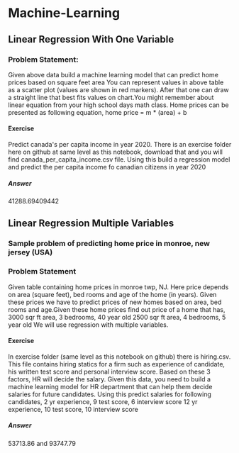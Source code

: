 # Machine-Learning

## Linear Regression With One Variable
### Problem Statement: 
Given above data build a machine learning model that can predict home prices based on square feet area You can represent values in above table as a scatter plot (values are shown in red markers). After that one can draw a straight line that best fits values on chart.You might remember about linear equation from your high school days math class. Home prices can be presented as following equation,
home price = m * (area) + b
#### Exercise
Predict canada's per capita income in year 2020. There is an exercise folder here on github at same level as this notebook, download that and you will find canada_per_capita_income.csv file. Using this build a regression model and predict the per capita income fo canadian citizens in year 2020 
##### Answer
41288.69409442

## Linear Regression Multiple Variables
### Sample problem of predicting home price in monroe, new jersey (USA)
### Problem Statement
Given table containing home prices in monroe twp, NJ. Here price depends on area (square feet), bed rooms and age of the home (in years). Given these prices we have to predict prices of new homes based on area, bed rooms and age.Given these home prices find out price of a home that has, 3000 sqr ft area, 3 bedrooms, 40 year old 2500 sqr ft area, 4 bedrooms, 5 year old We will use regression with multiple variables. 
#### Exercise
In exercise folder (same level as this notebook on github) there is hiring.csv. This file contains hiring statics for a firm such as experience of candidate, his written test score and personal interview score. Based on these 3 factors, HR will decide the salary. Given this data, you need to build a machine learning model for HR department that can help them decide salaries for future candidates. Using this predict salaries for following candidates, 2 yr experience, 9 test score, 6 interview score 12 yr experience, 10 test score, 10 interview score
##### Answer
53713.86 and 93747.79
